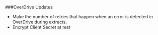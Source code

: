 ###OverDrive Updates
- Make the number of retries that happen when an error is detected in OverDrive during extracts. 
- Encrypt Client Secret at rest
